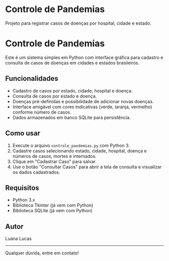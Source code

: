# Controle de Pandemias
Projeto para registrar casos de doenças por hospital, cidade e estado.
# Controle de Pandemias

Este é um sistema simples em Python com interface gráfica para cadastro e consulta de casos de doenças em cidades e estados brasileiros.

## Funcionalidades

- Cadastro de casos por estado, cidade, hospital e doença.
- Consulta de casos por estado e doença.
- Doenças pré-definidas e possibilidade de adicionar novas doenças.
- Interface amigável com cores indicativas (verde, laranja, vermelho) conforme número de casos.
- Dados armazenados em banco SQLite para persistência.

## Como usar

1. Execute o arquivo `controle_pandemias.py` com Python 3.
2. Cadastre casos selecionando estado, cidade, hospital, doença e números de casos, mortes e internados.
3. Clique em "Cadastrar Caso" para salvar.
4. Use o botão "Consultar Casos" para abrir a tela de consulta e visualizar os dados cadastrados.

## Requisitos

- Python 3.x
- Biblioteca Tkinter (já vem com Python)
- Biblioteca SQLite (já vem com Python)

## Autor

Luana Lucas

---

Qualquer dúvida, entre em contato!


